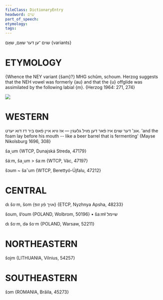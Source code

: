 ```yaml
---
fileClass: DictionaryEntry
headword: שוים
part_of_speech: 
etymology: 
tags: 
---
```

שוים
־ען
דער
שאַם, שאָם {variants}

ETYMOLOGY
===========
{Whence the NEY variant {šam}?}
MHG schûm, schoum. 
Herzog suggests that the NEH vowel was formerly {au} and that the {u} offglide was assimilated by the following labial {m}.
{Herzog 1964: 271, 274}

![](https://ia802902.us.archive.org/9/items/Yiddish-Dialect-Maps/Herzog5-80-83-AjnramenUframenShojmKojm-207.jpg)

WESTERN
========

אונ' דער שוים איז פֿאר דען מויל גלעגין — אז וויא איין פֿאס ביר דז דוא יערט. 
'and the foam lay before his mouth -- like a beer barrel that is fermenting'
{Mayse Nikolsburg 1696, 308}

ša˰um {WTCP, Dunajská Streda, 47179}

šáːm, ša˰um > šaːm {WTCP, Vác, 47197}

šɔum ~ šaˆum {WTCP, Berettyó-Újfalu, 47212}

CENTRAL
========

dɩ šoˑm, šom {אויך פֿון זופּ} {ETCP, Nyzhnya Apsha, 48233}

šoum, šʲoum {POLAND, Wolbrom, 50196}
	•	šaːmɫ שײַמל

dɩ šoˑm, də šoˑm {POLAND, Warsaw, 52211}

NORTHEASTERN
==============

šojm {LITHUANIA, Vilnius, 54257}

SOUTHEASTERN
==============

šɔm {ROMANIA, Brăila, 45273}
